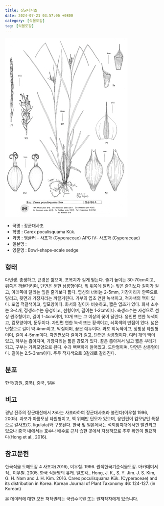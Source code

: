 ```yaml
---
title: 장군대사초
date: 2024-07-21 03:57:06 +0800
category: [식물도감]
tag: [식물도감]
---
```




![장군대사초](/assets/img/fileUpload/plants/basic/illustration/9850_illustration_th2.jpg)
- 국명 : 장군대사초
- 학명 : Carex poculisquama Kük.
- 과명 : 앵글러 - 사초과 (Cyperaceae) APG Ⅳ- 사초과 (Cyperaceae)
- 일본명 : 
- 영문명 : Bowl-shape-scale sedge


## 형태
다년생. 총생하고, 근경은 짧으며, 포복지가 길게 벋는다. 줄기 높이는 30-70cm이고, 위쪽은 까끌거리며, 단면은 둔한 삼릉형이다. 잎 위쪽에 달리는 잎은 줄기보다 길이가 길고, 아래쪽에 달리는 잎은 줄기보다 짧다. 엽신의 너비는 2-5mm, 가장자리가 안쪽으로 말리고, 뒷면과 가장자리는 까끌거린다. 기부의 엽초 연한 녹색이고, 적자색의 맥이 있다. 포엽 적갈색이고, 잎모양이다. 화서와 길이가 비슷하고, 짧은 엽초가 있다. 화서 소수는 3-4개, 정생소수는 웅성이고, 선형이며, 길이는 1-2cm이다. 측생소수는 자성으로 선상 원주형이고, 길이 1-4cm이며, 10개 또는 그 이상의 꽃이 달린다. 웅인편 연한 녹색이고, 컵모양이며, 둔두이다. 자인편 연한 녹색 또는 황색이고, 쇠록색의 반점이 있다. 넓은 난형으로 길이 약 4mm이고, 막질이며, 끝은 예두이다. 과포 회녹색이고, 장방상 타원형이며, 길이 4-5mm이다. 자인편보다 길이가 길고, 단면은 삼릉형이다. 여러 개의 맥이 있고, 하부는 좁아지며, 가장자리는 짧은 강모가 있다. 끝은 좁아져서 넓고 짧은 부리가 되고, 구부는 가위모양으로 된다. 수과 빽빽하게 들어있고, 도란형이며, 단면은 삼릉형이다. 길이는 2.5-3mm이다. 주두 적자색으로 3갈래로 갈라진다.
## 분포
한국(강원, 충북), 중국, 일본
## 비고
경남 진주의 장군대산에서 자라는 사초라하여 장군대사초라 불린다(이우철 1996, 2005). 과포가 마름모상 타원형이고, 맥 위에만 단모가 있으며, 웅인편이 컵모양인 특징으로 갈사초(C. ligulata)와 구분된다. 한국 및 일본에서는 석회암지대에서만 발견되고 있으나 중국 내에서는 호수나 배수로 근처 습한 곳에서 자생하므로 추후 확인이 필요하다(Hong et al., 2016).
## 참고문헌
한국식물 도해도감 4 사초과(2016), 이우철. 1996. 원색한국기준식물도감. 아카데미서적., 이우철. 2005. 한국 식물명의 유래. 일조각., Hong, J. K., S. Y. Jim. J. S. Kim, G. H. Nam and J. H. Kim. 2016. Carex poculisquama Kük. (Cyperaceae) and its distribution in Korea. Korean Journal of Plant Taxonomy 46: 124-127. (in Korean)






본 데이터에 대한 모든 저작권리는 국립수목원 또는 원저작자에게 있습니다.
